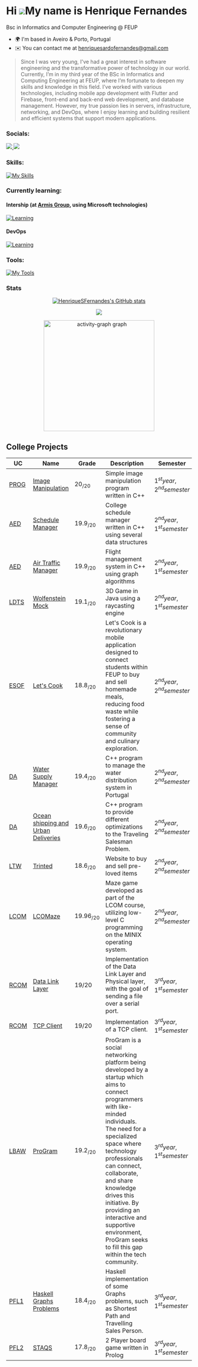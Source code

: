 # Hi ![](https://user-images.githubusercontent.com/18350557/176309783-0785949b-9127-417c-8b55-ab5a4333674e.gif)My name is Henrique Fernandes

Bsc in Informatics and Computer Engineering @ FEUP

- 🌍 I'm based in Aveiro & Porto, Portugal
- ✉️ You can contact me at [henriquesardofernandes@gmail.com](mailto:henriquesardofernandes@gmail.com)

> Since I was very young, I've had a great interest in software engineering and the transformative power of technology in our world. Currently, I’m in my third year of the BSc in Informatics and Computing Engineering at FEUP, where I’m fortunate to deepen my skills and knowledge in this field. I’ve worked with various technologies, including mobile app development with Flutter and Firebase, front-end and back-end web development, and database management. However, my true passion lies in servers, infrastructure, networking, and DevOps, where I enjoy learning and building resilient and efficient systems that support modern applications.

### Socials:

<div>
  <a href="https://www.github.com/HenriqueSFernandes">
    <img src="https://skillicons.dev/icons?i=github&theme=dark">
  </a>
  <a href="https://www.linkedin.com/in/-henriquesfernandes/">
    <img src="https://skillicons.dev/icons?i=linkedin&theme=dark">
  </a>
<div>

### Skills:

[![My Skills](https://skillicons.dev/icons?i=c,cpp,css,html,javascript,ts,flutter,firebase,git,linux,py,sqlite,java,php,laravel,postgresql&theme=dark)](https://skillicons.dev)

### Currently learning:

#### Intership (at [Armis Group](https://www.armis.pt/), using Microsoft technologies)

[![Learning](https://skillicons.dev/icons?i=azure,cs,dotnet&theme=dark)](https://skillicons.dev)

#### DevOps

[![Learning](https://skillicons.dev/icons?i=docker,kubernetes,ansible,terraform,jenkins&theme=dark)](https://skillicons.dev)

### Tools:

[![My Tools](https://skillicons.dev/icons?i=neovim,vscode,obsidian&theme=dark)](https://skillicons.dev)

### Stats

<div align="center">
  <a href="http://www.github.com/HenriqueSFernandes"><img src="https://github-readme-stats.vercel.app/api?username=HenriqueSFernandes&show_icons=true&hide=&count_private=true&title_color=74c7ec&text_color=cdd6f4&icon_color=74c7ec&bg_color=11111b&hide_border=true&show_icons=true" alt="HenriqueSFernandes's GitHub stats" /></a>

<a href="http://www.github.com/HenriqueSFernandes"><img src="https://github-readme-streak-stats.herokuapp.com/?user=HenriqueSFernandes&stroke=cdd6f4&background=11111b&ring=74c7ec&fire=74c7ec&currStreakNum=cdd6f4&currStreakLabel=74c7ec&sideNums=cdd6f4&sideLabels=cdd6f4&dates=cdd6f4&hide_border=true" /></a>

  <img src="https://github-readme-activity-graph.vercel.app/graph?username=HenriqueSFernandes&radius=16&theme=react&area=true&order=5" height="300" alt="activity-graph graph"  />
</div>

###

## College Projects

| UC                                                                                      | Name                                                                                           | Grade         | Description                                                                                                                                                                                                                                                                                                                                                                                  | Semester                       |
| --------------------------------------------------------------------------------------- | ---------------------------------------------------------------------------------------------- | ------------- | -------------------------------------------------------------------------------------------------------------------------------------------------------------------------------------------------------------------------------------------------------------------------------------------------------------------------------------------------------------------------------------------- | ------------------------------ |
| [PROG](https://sigarra.up.pt/feup/en/ucurr_geral.ficha_uc_view?pv_ocorrencia_id=501671) | [Image Manipulation](https://github.com/HenriqueSFernandes/Image-Manipulation-Prog)            | $20_{/20}$    | Simple image manipulation program written in C++                                                                                                                                                                                                                                                                                                                                             | $1^{st} year, 2^{nd} semester$ |
| [AED](https://sigarra.up.pt/feup/en/ucurr_geral.ficha_uc_view?pv_ocorrencia_id=520316)  | [Schedule Manager](https://github.com/HenriqueSFernandes/AED-ScheduleManager)                  | $19.9_{/20}$  | College schedule manager written in C++ using several data structures                                                                                                                                                                                                                                                                                                                        | $2^{nd} year, 1^{st} semester$ |
| [AED](https://sigarra.up.pt/feup/en/ucurr_geral.ficha_uc_view?pv_ocorrencia_id=520316)  | [Air Traffic Manager](https://github.com/HenriqueSFernandes/AED-FlightManagementSystem)        | $19.9_{/20}$  | Flight management system in C++ using graph algorithms                                                                                                                                                                                                                                                                                                                                       | $2^{nd} year, 1^{st} semester$ |
| [LDTS](https://sigarra.up.pt/feup/en/ucurr_geral.ficha_uc_view?pv_ocorrencia_id=520319) | [Wolfenstein Mock](https://github.com/HenriqueSFernandes/wolfensteinmock)                      | $19.1_{/20}$  | 3D Game in Java using a raycasting engine                                                                                                                                                                                                                                                                                                                                                    | $2^{nd} year, 1^{st} semester$ |
| [ESOF](https://sigarra.up.pt/feup/en/ucurr_geral.ficha_uc_view?pv_ocorrencia_id=520322) | [Let's Cook](https://github.com/HenriqueSFernandes/Lets-Cook)                                  | $18.8_{/20}$  | Let's Cook is a revolutionary mobile application designed to connect students within FEUP to buy and sell homemade meals, reducing food waste while fostering a sense of community and culinary exploration.                                                                                                                                                                                 | $2^{nd} year, 2^{nd} semester$ |
| [DA](https://sigarra.up.pt/feup/en/ucurr_geral.ficha_uc_view?pv_ocorrencia_id=520321)   | [Water Supply Manager](https://github.com/HenriqueSFernandes/DA-WaterSupply)                   | $19.4_{/20}$  | C++ program to manage the water distribution system in Portugal                                                                                                                                                                                                                                                                                                                              | $2^{nd} year, 2^{nd} semester$ |
| [DA](https://sigarra.up.pt/feup/en/ucurr_geral.ficha_uc_view?pv_ocorrencia_id=520321)   | [Ocean shipping and Urban Deliveries](https://github.com/HenriqueSFernandes/DA-ShippingSystem) | $19.6_{/20}$  | C++ program to provide different optimizations to the Traveling Salesman Problem.                                                                                                                                                                                                                                                                                                            | $2^{nd} year, 2^{nd} semester$ |
| [LTW](https://sigarra.up.pt/feup/en/ucurr_geral.ficha_uc_view?pv_ocorrencia_id=520324)  | [Trinted](https://github.com/HenriqueSFernandes/Trinted)                                       | $18.6_{/20}$  | Website to buy and sell pre-loved items                                                                                                                                                                                                                                                                                                                                                      | $2^{nd} year, 2^{nd} semester$ |
| [LCOM](https://sigarra.up.pt/feup/en/ucurr_geral.ficha_uc_view?pv_ocorrencia_id=520323) | [LCOMaze](https://github.com/HenriqueSFernandes/LCOMaze)                                       | $19.96_{/20}$ | Maze game developed as part of the LCOM course, utilizing low-level C programming on the MINIX operating system.                                                                                                                                                                                                                                                                             | $2^{nd} year, 2^{nd} semester$ |
| [RCOM](https://sigarra.up.pt/feup/en/UCURR_GERAL.FICHA_UC_VIEW?pv_ocorrencia_id=541890) | [Data Link Layer](https://github.com/HenriqueSFernandes/RCOM/tree/main/proj1)                  | $19{/20}$     | Implementation of the Data Link Layer and Physical layer, with the goal of sending a file over a serial port.                                                                                                                                                                                                                                                                                | $3^{rd} year, 1^{st} semester$ |
| [RCOM](https://sigarra.up.pt/feup/en/UCURR_GERAL.FICHA_UC_VIEW?pv_ocorrencia_id=541890) | [TCP Client](https://github.com/HenriqueSFernandes/RCOM/tree/main/proj2)                       | $19{/20}$     | Implementation of a TCP client.                                                                                                                                                                                                                                                                                                                                                              | $3^{rd} year, 1^{st} semester$ |
| [LBAW](https://sigarra.up.pt/feup/en/UCURR_GERAL.FICHA_UC_VIEW?pv_ocorrencia_id=541888) | [ProGram](https://github.com/HenriqueSFernandes/ProGram)                                       | $19.2_{/20}$  | ProGram is a social networking platform being developed by a startup which aims to connect programmers with like-minded individuals. The need for a specialized space where technology professionals can connect, collaborate, and share knowledge drives this initiative. By providing an interactive and supportive environment, ProGram seeks to fill this gap within the tech community. | $3^{rd} year, 1^{st} semester$ |
| [PFL1](https://sigarra.up.pt/feup/en/UCURR_GERAL.FICHA_UC_VIEW?pv_ocorrencia_id=541889) | [Haskell Graphs Problems](https://github.com/HenriqueSFernandes/LCOMaze)                       | $18.4_{/20}$  | Haskell implementation of some Graphs problems, such as Shortest Path and Travelling Sales Person.                                                                                                                                                                                                                                                                                           | $3^{rd} year, 1^{st} semester$ |
| [PFL2](https://sigarra.up.pt/feup/en/UCURR_GERAL.FICHA_UC_VIEW?pv_ocorrencia_id=541889) | [STAQS](https://github.com/HenriqueSFernandes/PFL-HaskellGraphs)                               | $17.8_{/20}$  | 2 Player board game written in Prolog                                                                                                                                                                                                                                                                                                                                                        | $3^{rd} year, 1^{st} semester$ |
